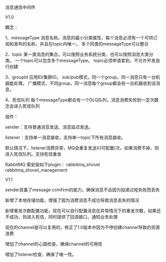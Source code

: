 消息通信中间件

V1.0

概念：

1、messageType 消息名称。消息的最小分类属性，每个消息必须有一个可供订阅和发布的名称，并且在topic内唯一。 多个同类的messageType可以整合

2、topic
    某一类消息的集合。可以按照业务系统分类，也可以按照消息大类分类。
    一个topic可以包含多个messageType。
    topic必须申请拿到，不允许开发自行创建

3、groupId
    应用ID/集群ID。
    sub/pub模式，同一个group，同一消息只有一台机器能处理。
    广播模式，不同group，同一消息每个group都会有一台机器收到该消息。

4、死信队列
    每个messageType都会有一个DLQ队列，消息消费失败到一定次数怎会进入死信队列


组件： 

sender：支持普通消息发送、消息延迟发送。 

listener：支持单一消息接收，支持单一topic下所有消息接收。 

默认情况下，listener消费异常，MQ会重复发送X(可配置)次。如果消费不掉，则进入死信队列。支持死信重发

RabbitMQ 需安装如下plugin：
 rabbitmq_shovel 
 rabbitmq_shovel_management
 
V1.1

sender具备了message comfirm的能力，确保消息不会因为投递过程失败而丢失

新增了本地存储功能，增强了因为消费消息不成功导致消息丢失的情况

新增重发次数配置功能，现在可以自行配置消息在异常情况下的重发次数，如果还不成功，则进入死信，同时提供了回调接口，通知业务处理

现在的channel是可以复用的，修正了1.0版本中因为不停创建channel导致的资源浪费

增加了channel的心跳检查，确保channel的可用性

增加了listener检查，确保了唯一性。

 
 
